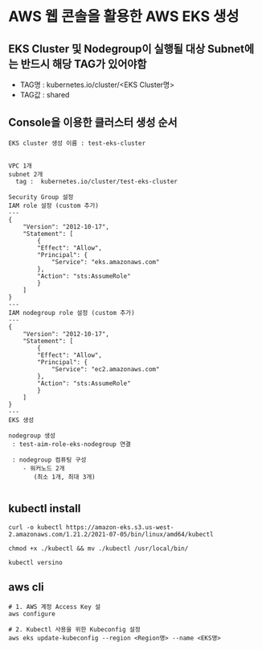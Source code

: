 # AWS 웹 콘솔을 활용한 AWS EKS 생성 

## EKS Cluster 및 Nodegroup이 실행될 대상 Subnet에는 반드시 해당 TAG가 있어야함
- TAG명 : kubernetes.io/cluster/<EKS Cluster명>
- TAG값 : shared


## Console을 이용한 클러스터 생성 순서

```
EKS cluster 생성 이름 : test-eks-cluster


VPC 1개
subnet 2개 
  tag :  kubernetes.io/cluster/test-eks-cluster

Security Group 설정
IAM role 설정 (custom 추가)
---
{
    "Version": "2012-10-17",
    "Statement": [
        {
        "Effect": "Allow",
        "Principal": {
            "Service": "eks.amazonaws.com"
        },
        "Action": "sts:AssumeRole"
        }
    ]
}
---
IAM nodegroup role 설정 (custom 추가)
---
{
    "Version": "2012-10-17",
    "Statement": [
        {
        "Effect": "Allow",
        "Principal": {
            "Service": "ec2.amazonaws.com"
        },
        "Action": "sts:AssumeRole"
        }
    ]
}
---
EKS 생성

nodegroup 생성
 : test-aim-role-eks-nodegroup 연결

 : nodegroup 컴퓨팅 구성
    - 워커노드 2개
       (최소 1개, 최대 3개)
 
```
## kubectl install
```
curl -o kubectl https://amazon-eks.s3.us-west-
2.amazonaws.com/1.21.2/2021-07-05/bin/linux/amd64/kubectl

chmod +x ./kubectl && mv ./kubectl /usr/local/bin/

kubectl versino
```

## aws cli
```
# 1. AWS 계정 Access Key 설
aws configure

# 2. Kubectl 사용을 위한 Kubeconfig 설정
aws eks update-kubeconfig --region <Region명> --name <EKS명>
```
